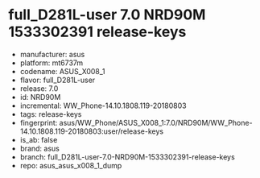 # full_D281L-user 7.0 NRD90M 1533302391 release-keys
- manufacturer: asus
- platform: mt6737m
- codename: ASUS_X008_1
- flavor: full_D281L-user
- release: 7.0
- id: NRD90M
- incremental: WW_Phone-14.10.1808.119-20180803
- tags: release-keys
- fingerprint: asus/WW_Phone/ASUS_X008_1:7.0/NRD90M/WW_Phone-14.10.1808.119-20180803:user/release-keys
- is_ab: false
- brand: asus
- branch: full_D281L-user-7.0-NRD90M-1533302391-release-keys
- repo: asus_asus_x008_1_dump
